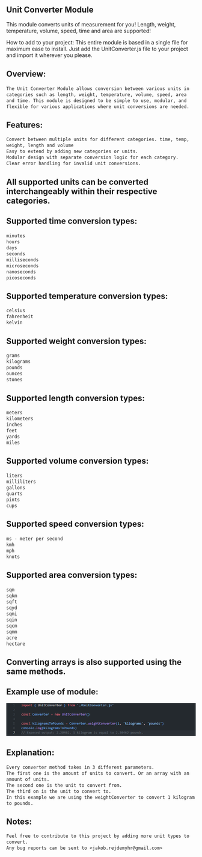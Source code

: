 ## Unit Converter Module
This module converts units of measurement for you! Length, weight, temperature, volume, speed, time and area are supported!

How to add to your project:
    This entire module is based in a single file for maximum ease to install. Just add the UnitConverter.js file to your project and import it wherever you please.

## Overview:
    The Unit Converter Module allows conversion between various units in categories such as length, weight, temperature, volume, speed, area and time. This module is designed to be simple to use, modular, and flexible for various applications where unit conversions are needed.

## Features:
    Convert between multiple units for different categories. time, temp, weight, length and volume
    Easy to extend by adding new categories or units.
    Modular design with separate conversion logic for each category.
    Clear error handling for invalid unit conversions.

## All supported units can be converted interchangeably within their respective categories.

## Supported time conversion types:
    minutes
    hours
    days
    seconds
    milliseconds
    microseconds
    nanoseconds
    picoseconds

## Supported temperature conversion types:
    celsius
    fahrenheit
    kelvin

## Supported weight conversion types:
    grams
    kilograms
    pounds
    ounces
    stones

## Supported length conversion types:
    meters
    kilometers
    inches
    feet
    yards
    miles

## Supported volume conversion types:
    liters
    milliliters
    gallons
    quarts
    pints
    cups

## Supported speed conversion types:
    ms - meter per second
    kmh
    mph
    knots

## Supported area conversion types:
    sqm
    sqkm
    sqft
    sqyd
    sqmi
    sqin
    sqcm
    sqmm
    acre
    hectare

## Converting arrays is also supported using the same methods.

## Example use of module:
![weightConverter](./exampleUse.png)

## Explanation:
    Every converter method takes in 3 different parameters.
    The first one is the amount of units to convert. Or an array with an amount of units.
    The second one is the unit to convert from.
    The third on is the unit to convert to.
    In this example we are using the weightConverter to convert 1 kilogram to pounds.

## Notes:
    Feel free to contribute to this project by adding more unit types to convert.
    Any bug reports can be sent to <jakob.rejdemyhr@gmail.com>